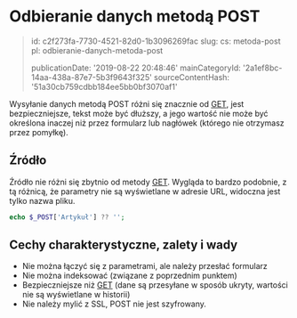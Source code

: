 Odbieranie danych metodą POST
=============================

> id: c2f273fa-7730-4521-82d0-1b3096269fac
> slug:
> 	cs: metoda-post
> 	pl: odbieranie-danych-metoda-post
> 
> publicationDate: '2019-08-22 20:48:46'
> mainCategoryId: '2a1ef8bc-14aa-438a-87e7-5b3f9643f325'
> sourceContentHash: '51a30cb759cdbb184ee5bb0bf3070af1'

Wysyłanie danych metodą POST różni się znacznie od <a href="/method-get">GET</a>, jest bezpieczniejsze, tekst może być dłuższy, a jego wartość nie może być określona inaczej niż przez formularz lub nagłówek (którego nie otrzymasz przez pomyłkę).

Źródło
--------------------------

Źródło nie różni się zbytnio od metody <a href="/method-get">GET</a>. Wygląda to bardzo podobnie, z tą różnicą, że parametry nie są wyświetlane w adresie URL, widoczna jest tylko nazwa pliku.

```php
echo $_POST['Artykuł'] ?? '';
```

Cechy charakterystyczne, zalety i wady
--------------------------

- Nie można łączyć się z parametrami, ale należy przesłać formularz
- Nie można indeksować (związane z poprzednim punktem)
- Bezpieczniejsze niż <a href="/method-get">GET</a> (dane są przesyłane w sposób ukryty, wartości nie są wyświetlane w historii)
- Nie należy mylić z SSL, POST nie jest szyfrowany.
